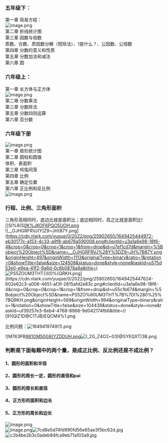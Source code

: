 <a name="s1PGx"></a>
### 五年级下：
第一章 简易方程：<br />![image.png](https://cdn.nlark.com/yuque/0/2022/png/25902650/1649232784157-8caccbc7-c769-4c2e-9bc0-04f8f6f24276.png#clientId=u6bb9e451-db3b-4&crop=0&crop=0&crop=1&crop=1&from=paste&height=81&id=uc115a8c0&margin=%5Bobject%20Object%5D&name=image.png&originHeight=162&originWidth=916&originalType=binary&ratio=1&rotation=0&showTitle=false&size=96727&status=done&style=none&taskId=ud1c3602d-9dbe-4f8f-8bf7-83540c08882&title=&width=458)<br />第二章 折线统计图<br />第三章 因数与倍数<br />质数、合数、质因数分解（短除法）、1是什么？、公因数、公倍数<br />第四章 分数的意义和性质<br />第五章 分数加法和减法<br />第六章 圆
<a name="Yi53x"></a>
### 六年级上：
第一章 长方体与正方体<br />![image.png](https://cdn.nlark.com/yuque/0/2022/png/25902650/1649239408999-96d2b6d5-33ab-4212-9b9d-d96d52004f2f.png#clientId=uedec7cd6-1bf4-4&crop=0&crop=0&crop=1&crop=1&from=paste&height=591&id=u68b77b19&margin=%5Bobject%20Object%5D&name=image.png&originHeight=887&originWidth=1920&originalType=binary&ratio=1&rotation=0&showTitle=false&size=1233622&status=done&style=none&taskId=u0cd1a754-114e-4d95-a063-7e10da0d27c&title=&width=1280)<br />第二章 分数乘法<br />第三章 分数除法<br />第五章 分数四则运算<br />第六章 百分数
<a name="WiUgr"></a>
### 六年级下册
![image.png](https://cdn.nlark.com/yuque/0/2022/png/25902650/1649232678284-cc03121a-7f86-41e3-8432-ec4b7eff713b.png#clientId=u6bb9e451-db3b-4&crop=0&crop=0&crop=1&crop=1&from=paste&height=720&id=u3397c8a8&margin=%5Bobject%20Object%5D&name=image.png&originHeight=1440&originWidth=1080&originalType=binary&ratio=1&rotation=0&showTitle=false&size=2332618&status=done&style=none&taskId=u62028307-73ce-448e-9b58-80d33615ddf&title=&width=540)<br />第一章 扇形统计图<br />第二章 圆柱和圆锥<br />体积、表面积<br />第三章 鸡兔同笼<br />第四章 比例<br />第五章 确定位置<br />第六章 正比例和反比例<br />![image.png](https://cdn.nlark.com/yuque/0/2022/png/25902650/1649243908293-92050411-2476-40f2-8011-9404d7804cd9.png#clientId=uedec7cd6-1bf4-4&crop=0&crop=0&crop=1&crop=1&from=paste&height=228&id=ud1eb0857&margin=%5Bobject%20Object%5D&name=image.png&originHeight=342&originWidth=950&originalType=binary&ratio=1&rotation=0&showTitle=false&size=175965&status=done&style=none&taskId=u2ac6fce0-9bfe-44ec-9d8d-3c35a9eb6f3&title=&width=633.3333333333334)



<a name="GidK8"></a>
### 行程、比例、三角形面积
三角形高相同时，底边比就是面积比；底边相同时，高之比就是面积比![]SI%8(S[0K%JKOF6PQO5UOH.png](https://cdn.nlark.com/yuque/0/2022/png/25902650/1649425438560-d7afe4b3-7c2d-4830-90dd-257f5dfd8184.png#clientId=u3a1a6e98-18f6-4&crop=0&crop=0&crop=1&crop=1&from=drop&id=uf7467e03&margin=%5Bobject%20Object%5D&name=%5DSI%258%28S%5B0K%25JKOF6PQO5UOH.png&originHeight=725&originWidth=1241&originalType=binary&ratio=1&rotation=0&showTitle=false&size=64580&status=done&style=none&taskId=u1751eeb2-ff42-4808-afd5-9f37c46f7a4&title=)<br />![__OJHGRFRVJ(Y]Z9~JH{87Y.png](https://cdn.nlark.com/yuque/0/2022/png/25902650/1649425444972-eb30177c-a153-4c33-a9f8-ab676a590008.png#clientId=u3a1a6e98-18f6-4&crop=0&crop=0&crop=1&crop=1&from=drop&id=u7ef1cd7d&margin=%5Bobject%20Object%5D&name=__OJHGRFRVJ%28Y%5DZ9~JH%7B87Y.png&originHeight=497&originWidth=1113&originalType=binary&ratio=1&rotation=0&showTitle=false&size=124508&status=done&style=none&taskId=u575d53e0-e9ea-41f2-9a6d-0c6b0878a9a&title=)<br />![PS5ZO`UM3THT{}I(0%{QRKH.png](https://cdn.nlark.com/yuque/0/2022/png/25902650/1649425447624-602e62c3-a008-4651-af3f-2815afd2e83c.png#clientId=u3a1a6e98-18f6-4&crop=0&crop=0&crop=1&crop=1&from=drop&id=u55c1b674&margin=%5Bobject%20Object%5D&name=PS5ZO%60UM3THT%7B%7DI%280%25%7BQRKH.png&originHeight=569&originWidth=994&originalType=binary&ratio=1&rotation=0&showTitle=false&size=104438&status=done&style=none&taskId=uf39257e3-6eb4-4768-8968-9d042174fb6&title=)![91(QI`Z1D@C1TJB}EQCM4%1.png](https://cdn.nlark.com/yuque/0/2022/png/25902650/1649425452949-21d137a3-55d9-4d6f-87e4-5fae1b2088d0.png#clientId=u3a1a6e98-18f6-4&crop=0&crop=0&crop=1&crop=1&from=drop&id=u1570dd28&margin=%5Bobject%20Object%5D&name=91%28QI%60Z1D%40C1TJB%7DEQCM4%251.png&originHeight=363&originWidth=1471&originalType=binary&ratio=1&rotation=0&showTitle=false&size=58123&status=done&style=none&taskId=u7896a46c-37af-4b3c-9aa2-0e606f62b59&title=)

比例问题：![1649419749(1).png](https://cdn.nlark.com/yuque/0/2022/png/25902650/1649425465706-2d979666-dc8e-455e-96e0-e4b8ce88061d.png#clientId=u3a1a6e98-18f6-4&crop=0&crop=0&crop=1&crop=1&from=drop&id=uee073d9b&margin=%5Bobject%20Object%5D&name=1649419749%281%29.png&originHeight=218&originWidth=1697&originalType=binary&ratio=1&rotation=0&showTitle=false&size=464545&status=done&style=none&taskId=u77981216-7438-46d3-aa78-9ff9a0017a7&title=)


![M763PB[981OM50G8(YZDDUH.png](https://cdn.nlark.com/yuque/0/2022/png/25902650/1649493811325-212368aa-638f-4007-a8c2-8a20ec3f8261.png#clientId=u9babcfda-c12d-4&crop=0&crop=0&crop=1&crop=1&from=drop&id=u1975159b&margin=%5Bobject%20Object%5D&name=M763PB%5B981OM50G8%28YZDDUH.png&originHeight=375&originWidth=793&originalType=binary&ratio=1&rotation=0&showTitle=false&size=142299&status=done&style=none&taskId=u5f875974-cfe3-4942-af39-ebb62c438e4&title=)![I_2G_Z4O2~03)@SYEQXT)3B.png](https://cdn.nlark.com/yuque/0/2022/png/25902650/1649493814380-4027dfc7-1b7d-412b-99c2-8fe91e453e6c.png#clientId=u9babcfda-c12d-4&crop=0&crop=0&crop=1&crop=1&from=drop&id=u87a6131a&margin=%5Bobject%20Object%5D&name=I_2G_Z4O2~03%29%40SYEQXT%293B.png&originHeight=511&originWidth=646&originalType=binary&ratio=1&rotation=0&showTitle=false&size=150275&status=done&style=none&taskId=u649a562f-206c-449a-bb5e-015fd34b75e&title=)
<a name="uY9wa"></a>
### 判断是下面每题中的两个量，是成正比例、反比例还是不成比例？

<a name="R1rxW"></a>
#### 1、圆形的面积和半径
<a name="xMYug"></a>
#### 2、圆形的周长一定，圆形的直径和pai
<a name="kXb59"></a>
#### 3、圆形的周长和直径
<a name="LxAMb"></a>
#### 4、正方形的面积和边长
<a name="p3TO9"></a>
#### 5、正方形的周长和边长
![image.png](https://cdn.nlark.com/yuque/0/2022/png/25902650/1649494342181-f23d2bd4-9ae9-4c83-8ff7-2cfd23bf86f7.png#clientId=u9babcfda-c12d-4&crop=0&crop=0&crop=1&crop=1&from=paste&height=126&id=u78861805&margin=%5Bobject%20Object%5D&name=image.png&originHeight=189&originWidth=869&originalType=binary&ratio=1&rotation=0&showTitle=false&size=257699&status=done&style=none&taskId=u11540c2f-760f-4c5b-be59-08ae23e527a&title=&width=579.3333333333334)<br />![image.png](https://cdn.nlark.com/yuque/0/2022/png/25902650/1649494585095-dd1c7bd5-4a34-49fa-b6cd-1c9b9d53233c.png#clientId=u9babcfda-c12d-4&crop=0&crop=0&crop=1&crop=1&from=paste&height=101&id=ud5ff3f90&margin=%5Bobject%20Object%5D&name=image.png&originHeight=151&originWidth=886&originalType=binary&ratio=1&rotation=0&showTitle=false&size=264701&status=done&style=none&taskId=u41752ff1-91e5-4035-add5-c3c35543c9e&title=&width=590.6666666666666)![7cd8e5d74fd990fd56e65ae3f5bc62d.jpg](https://cdn.nlark.com/yuque/0/2022/jpeg/25902650/1649593738567-f094f48d-d66d-4334-9f50-2d48aaa03819.jpeg#clientId=u930ae5d4-3780-4&crop=0&crop=0&crop=1&crop=0.2258&from=drop&height=1440&id=u622f7e39&margin=%5Bobject%20Object%5D&name=7cd8e5d74fd990fd56e65ae3f5bc62d.jpg&originHeight=1440&originWidth=1080&originalType=binary&ratio=1&rotation=0&showTitle=false&size=69755&status=done&style=none&taskId=u940274fd-7d4a-4b51-964d-a13972aa84e&title=&width=1080)![c2b4be2b3c0adeb84fca9eb71a103a9.jpg](https://cdn.nlark.com/yuque/0/2022/jpeg/25902650/1649595563124-41c59711-0946-4517-9e8c-780714ad2f0c.jpeg#clientId=u930ae5d4-3780-4&crop=0&crop=0&crop=1&crop=0.3178&from=drop&height=1440&id=u347bd620&margin=%5Bobject%20Object%5D&name=c2b4be2b3c0adeb84fca9eb71a103a9.jpg&originHeight=1440&originWidth=1080&originalType=binary&ratio=1&rotation=0&showTitle=false&size=108273&status=done&style=none&taskId=uacf50c10-5ef1-48af-8721-2fe9b262019&title=&width=1080)
